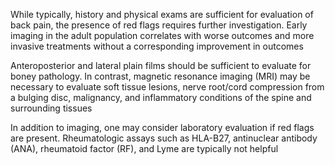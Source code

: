 While typically, history and physical exams are sufficient for evaluation of back pain, the presence of red flags requires further investigation. Early imaging in the adult population correlates with worse outcomes and more invasive treatments without a corresponding improvement in outcomes

Anteroposterior and lateral plain films should be sufficient to evaluate for boney pathology. In contrast, magnetic resonance imaging (MRI) may be necessary to evaluate soft tissue lesions, nerve root/cord compression from a bulging disc, malignancy, and inflammatory conditions of the spine and surrounding tissues

In addition to imaging, one may consider laboratory evaluation if red flags are present. Rheumatologic assays such as HLA-B27, antinuclear antibody (ANA), rheumatoid factor (RF), and Lyme are typically not helpful